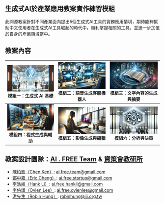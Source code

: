 ## 生成式AI於產業應用教案實作練習模組
此開源教案針對不同產業面向提出5個生成式AI工具的實務應用情境，期待能夠幫助中文使用者在生成式AI工具崛起的時代中，順利掌握相關的工具，並進一步加值於自身的產業領域當中。

## 教案內容
| [![pic1](https://github.com/AI-FREE-Team/Generative-AI-Industrial-Case-Study/blob/main/pics/pic1.png)](https://github.com/AI-FREE-Team/Generative-AI-Industrial-Case-Study/tree/main/Topic%201%20Generative%20AI%20Fundamentals) 模組一：生成式 AI 基礎| [![pic2](https://github.com/AI-FREE-Team/Generative-AI-Industrial-Case-Study/blob/main/pics/pic2.png)](https://github.com/AI-FREE-Team/Generative-AI-Industrial-Case-Study/tree/main/Topic%202%20Voice%20Generation%20for%20Customer%20Service%20Bots) 模組二：語音生成客服機器人 | [![pic3](https://github.com/AI-FREE-Team/Generative-AI-Industrial-Case-Study/blob/main/pics/pic3.png)](https://github.com/AI-FREE-Team/Generative-AI-Industrial-Case-Study/tree/main/Topic%203%20Text%20Content%20Generation%20and%20Summarization) 模組三：文字內容的生成與摘要 |
| :---: | :---: | :---: |
| [![pic4](https://github.com/AI-FREE-Team/Generative-AI-Industrial-Case-Study/blob/main/pics/pic4.png)](https://github.com/AI-FREE-Team/Generative-AI-Industrial-Case-Study/tree/main/Topic%204%20Code%20Generation%20and%20Assistance) **模組四：程式生成與輔助** | [![pic5](https://github.com/AI-FREE-Team/Generative-AI-Industrial-Case-Study/blob/main/pics/pic5.png)](https://github.com/AI-FREE-Team/Generative-AI-Industrial-Case-Study/tree/main/Topic%205%20Image%20Generation%20and%20Editing) **模組五：影像生成與編輯** | [![pic6](https://github.com/AI-FREE-Team/Generative-AI-Industrial-Case-Study/blob/main/pics/pic6.png)](https://github.com/AI-FREE-Team/Generative-AI-Industrial-Case-Study/tree/main/Topic%206%20Analysis%20and%20Decision%20Making) **模組六：分析與決策** |

## 教案設計團隊：[AI . FREE Team](https://www.facebook.com/aifreeteam/) & [資策會教研所](https://www.iiiedu.org.tw/)
* [陳柏銓（Chen Ken）](https://www.linkedin.com/in/pochuanchen/): ai.free.team@gmail.com
* [鄭中嘉（Eric Cheng）](https://www.linkedin.com/in/eric-cheng-ai-free-team/): ai.free.startup@gmail.com
* [李浩維（Hank Li）](https://www.linkedin.com/in/%E6%B5%A9%E7%B6%AD-%E6%9D%8E-996248236/): ai.free.hankli@gmail.com
* [李佑謙（Ovien Lee）](https://www.linkedin.com/in/ovien-lee-b42a45231/): ai.free.ovienlee@gmail.com
* [洪先生（Robin Hung）](https://www.iiiedu.org.tw/): robinhung@iii.org.tw